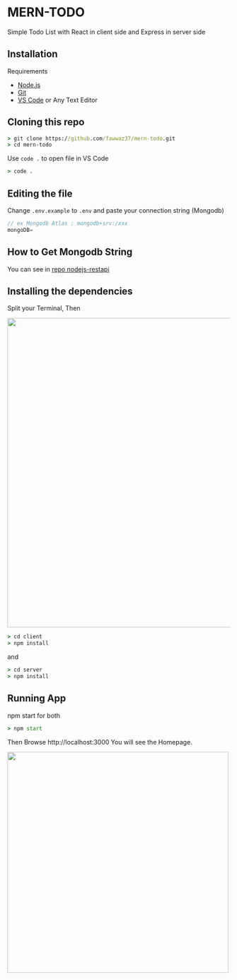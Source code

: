 # MERN-TODO 

Simple Todo List with React in client side and Express in server side

## Installation

Requirements
* [Node.js](https://nodejs.org/en/)
* [Git](https://git-scm.com/downloads)
* [VS Code](https://code.visualstudio.com/download) or Any Text Editor

## Cloning this repo
```cmd
> git clone https://github.com/fawwaz37/mern-todo.git
> cd mern-todo
```
Use `code .` to open file in VS Code
```cmd
> code .
```

## Editing the file
Change `.env.example` to `.env` and paste your connection string (Mongodb)

```js
// ex Mongodb Atlas : mongodb+srv:/xxx
mongoDB=
```

## How to Get Mongodb String
You can see in [repo nodejs-restapi](https://github.com/fawwaz37/nodejs-restapi/blob/main/README.md)

## Installing the dependencies

Split your Terminal, Then

<img src="https://i.postimg.cc/Qxftrrbz/split.png" width="700">

```cmd
> cd client
> npm install
```
and
```cmd
> cd server
> npm install
```

## Running App
npm start for both
```cmd
> npm start
```

Then Browse http://localhost:3000 You will see the Homepage.

<img src="https://i.postimg.cc/fbQmV93F/merntodo.png" width="500">
